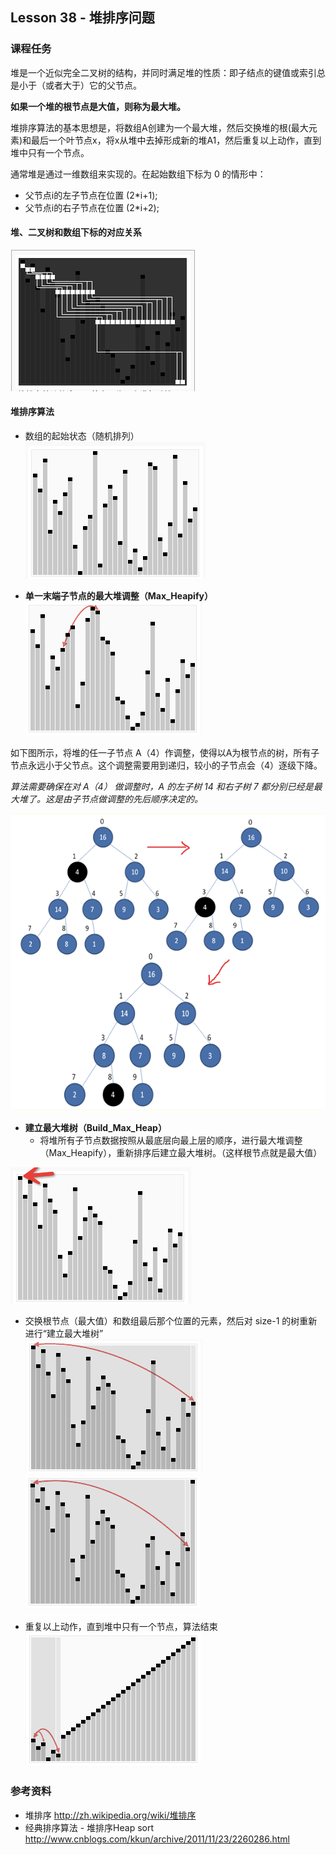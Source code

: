
## Lesson 38 - 堆排序问题

### 课程任务
堆是一个近似完全二叉树的结构，并同时满足堆的性质：即子结点的键值或索引总是小于（或者大于）它的父节点。

**如果一个堆的根节点是大值，则称为最大堆。**

堆排序算法的基本思想是，将数组A创建为一个最大堆，然后交换堆的根(最大元素)和最后一个叶节点x，将x从堆中去掉形成新的堆A1，然后重复以上动作，直到堆中只有一个节点。

通常堆是通过一维数组来实现的。在起始数组下标为 0 的情形中：

* 父节点i的左子节点在位置 (2*i+1);
* 父节点i的右子节点在位置 (2*i+2);

#### 堆、二叉树和数组下标的对应关系
![heap-array](../images/heap-array.png)

#### 堆排序算法
* 数组的起始状态（随机排列）  
![heap-random](../images/heap-random.png)

* **单一末端子节点的最大堆调整（Max_Heapify）**   
![heap-0-max-heapify](../images/heap-0-max-heapify.png)

如下图所示，将堆的任一子节点 A（4）作调整，使得以A为根节点的树，所有子节点永远小于父节点。这个调整需要用到递归，较小的子节点会（4）逐级下降。

*算法需要确保在对 A（4） 做调整时，A 的左子树 14 和右子树 7 都分别已经是最大堆了。这是由子节点做调整的先后顺序决定的。*

![heap-max-heapify](../images/heap-max-heapify.png)

* **建立最大堆树（Build_Max_Heap）**
	- 将堆所有子节点数据按照从最底层向最上层的顺序，进行最大堆调整（Max_Heapify），重新排序后建立最大堆树。（这样根节点就是最大值）

![heap-1-build-max](../images/heap-1-build-max.png)

* 交换根节点（最大值）和数组最后那个位置的元素，然后对 size-1 的树重新进行“建立最大堆树”  
![heap-2-swap-max-to-last](../images/heap-2-swap-max-to-last.png)
![heap-3-swap-max-to-next](../images/heap-3-swap-max-to-next.png)

* 重复以上动作，直到堆中只有一个节点，算法结束  
![heap-4-swap-to-first](../images/heap-4-swap-to-first.png)


### 参考资料
* 堆排序 <http://zh.wikipedia.org/wiki/堆排序>
* 经典排序算法 - 堆排序Heap sort <http://www.cnblogs.com/kkun/archive/2011/11/23/2260286.html>


